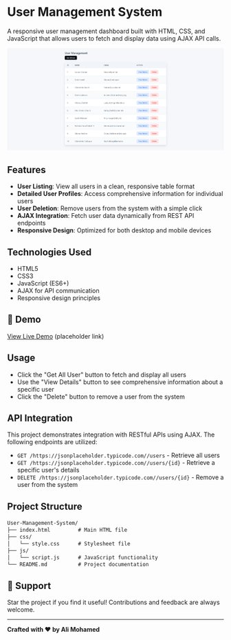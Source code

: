 # User Management System

A responsive user management dashboard built with HTML, CSS, and JavaScript that allows users to fetch and display data using AJAX API calls.

![User Management Dashboard](./images/sc.png)

## Features

- **User Listing**: View all users in a clean, responsive table format
- **Detailed User Profiles**: Access comprehensive information for individual users
- **User Deletion**: Remove users from the system with a simple click
- **AJAX Integration**: Fetch user data dynamically from REST API endpoints
- **Responsive Design**: Optimized for both desktop and mobile devices

## Technologies Used

- HTML5
- CSS3
- JavaScript (ES6+)
- AJAX for API communication
- Responsive design principles

## 🚀 Demo

[View Live Demo](https://alimohaamed.github.io/User-Management-System/) (placeholder link)


## Usage

- Click the "Get All User" button to fetch and display all users
- Use the "View Details" button to see comprehensive information about a specific user
- Click the "Delete" button to remove a user from the system

## API Integration

This project demonstrates integration with RESTful APIs using AJAX. The following endpoints are utilized:

- `GET /https://jsonplaceholder.typicode.com//users` - Retrieve all users
- `GET /https://jsonplaceholder.typicode.com//users/{id}` - Retrieve a specific user's details
- `DELETE /https://jsonplaceholder.typicode.com//users/{id}` - Remove a user from the system



## Project Structure

```
User-Management-System/
├── index.html         # Main HTML file
├── css/
│   └── style.css      # Stylesheet file
├── js/
│   └── script.js      # JavaScript functionality
└── README.md          # Project documentation
```

## 🌟 Support

Star the project if you find it useful! Contributions and feedback are always welcome.

---

**Crafted with ❤️ by Ali Mohamed**